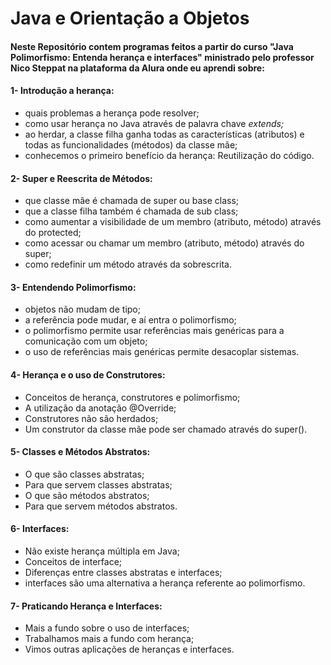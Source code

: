 # Java e Orientação a Objetos

#### Neste Repositório contem programas feitos a partir do curso "Java Polimorfismo: Entenda herança e interfaces" ministrado pelo professor Nico Steppat na plataforma da Alura onde eu aprendi sobre:

#### 1- Introdução a herança:

- quais problemas a herança pode resolver;
- como usar herança no Java através de palavra chave *extends;*
- ao herdar, a classe filha ganha todas as características (atributos) e todas as funcionalidades (métodos) da classe mãe;
- conhecemos o primeiro benefício da herança: Reutilização do código.



 #### 2- Super e Reescrita de Métodos:

- que classe mãe é chamada de super ou base class;
- que a classe filha também é chamada de sub class;
- como aumentar a visibilidade de um membro (atributo, método) através do protected;
- como acessar ou chamar um membro (atributo, método) através do super;
- como redefinir um método através da sobrescrita.



#### 3- Entendendo Polimorfismo: 

- objetos não mudam de tipo;
- a referência pode mudar, e aí entra o polimorfismo;
- o polimorfismo permite usar referências mais genéricas para a comunicação com um objeto;
- o uso de referências mais genéricas permite desacoplar sistemas.



#### 4- Herança e o uso de Construtores:

- Conceitos de herança, construtores e polimorfismo;
- A utilização da anotação @Override;
- Construtores não são herdados;
- Um construtor da classe mãe pode ser chamado através do super().



#### 5- Classes e Métodos Abstratos:

- O que são classes abstratas;
- Para que servem classes abstratas;
- O que são métodos abstratos;
- Para que servem métodos abstratos.



#### 6- Interfaces:

- Não existe herança múltipla em Java;
- Conceitos de interface;
- Diferenças entre classes abstratas e interfaces;
- interfaces são uma alternativa a herança referente ao polimorfismo.



#### 7- Praticando Herança e Interfaces:

- Mais a fundo sobre o uso de interfaces;
- Trabalhamos mais a fundo com herança;
- Vimos outras aplicações de heranças e interfaces.





 

###  
